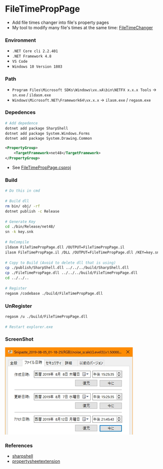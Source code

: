 # FileTimePropPage
+ Add file times changer into file's property pages
+ My tool to modify many file's times at the same time: [FileTimeChanger](https://github.com/Aoi-hosizora/FileTimeChanger)

### Environment
+ `.NET Core cli 2.2.401`
+ `.NET Framework 4.8`
+ `VS Code`
+ `Windows 10 Version 1803`

### Path
+ `Program Files\Microsoft SDKs\Windows\vx.xA\bin\NETFX x.x.x Tools` -> `sn.exe` / `ildasm.exe`
+ `Windows\Microsoft.NET\Framework64\vx.x.x` -> `ilasm.exe` / `regasm.exe`

### Depedences
```bash
# Add depedence
dotnet add package SharpShell
dotnet add package System.Windows.Forms
dotnet add package System.Drawing.Common
```

```xml
<PropertyGroup>
    <TargetFramework>net48</TargetFramework>
</PropertyGroup>
```
+ See [FileTimePropPage.csproj](./FileTimePropPage.csproj)

### Build
```bash
# Do this in cmd

# Build dll
rm bin/ obj/ -rf
dotnet publish -c Release

# Generate Key
cd ./bin/Release/net48/
sn -k key.snk

# ReCompile
ildasm FileTimePropPage.dll /OUTPUT=FileTimePropPage.il
ilasm FileTimePropPage.il /DLL /OUTPUT=FileTimePropPage.dll /KEY=key.snk

# Copy to Build (Avoid to delete dll that is using)
cp ./publish/SharpShell.dll ../../../build/SharpShell.dll
cp ./FileTimePropPage.dll ../../../build/FileTimePropPage.dll
cd ../../..

# Register
regasm /codebase ./build/FileTimePropPage.dll
```

### UnRegister
```bash
regasm /u ./build/FileTimePropPage.dll

# Restart explorer.exe
```

### ScreenShot
![PropPage](./assets/PropPage.jpg)

### References
+ [sharpshell](https://github.com/dwmkerr/sharpshell)
+ [propertysheetextension](https://github.com/dwmkerr/sharpshell/blob/master/docs/extensions/propertysheetextension/propertysheetextension.md)